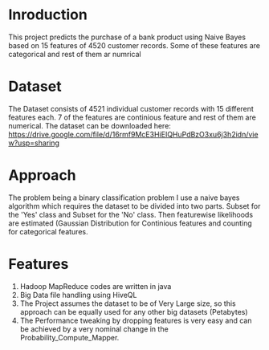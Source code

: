 # Inroduction
This project predicts the purchase of a bank product using Naive Bayes based on 15 features of 4520 customer records. Some of these 
features are categorical and rest of them ar numrical

# Dataset
The Dataset consists of 4521 individual customer records with 15 different features each. 7 of the features are continious feature and rest of them are numerical. The dataset can be downloaded here: https://drive.google.com/file/d/16rmf9McE3HiEIQHuPdBzO3xu6j3h2idn/view?usp=sharing

# Approach
The problem being a binary classification problem I use a naive bayes algorithm which requires the dataset to be divided into two parts.
Subset for the 'Yes' class and Subset for the 'No' class. Then featurewise likelihoods are estimated (Gaussian Distribution for Continious 
features and counting for categorical features. 

# Features
1. Hadoop MapReduce codes are written in java
2. Big Data file handling using HiveQL
3. The Project assumes the dataset to be of Very Large size, so this approach can be equally used for any other big datasets (Petabytes)
4. The Performance tweaking by dropping features is very easy and  can be achieved by a very nominal change in the Probability_Compute_Mapper.
